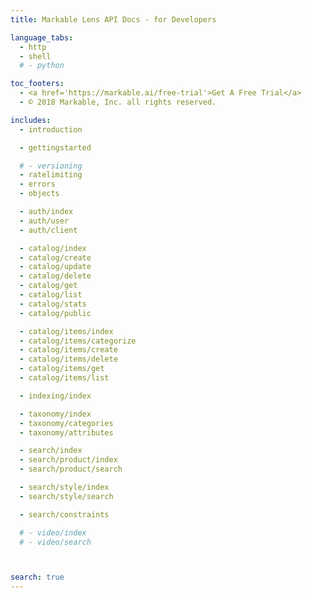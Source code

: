 ```yaml
---
title: Markable Lens API Docs - for Developers

language_tabs:
  - http
  - shell
  # - python

toc_footers:
  - <a href='https://markable.ai/free-trial'>Get A Free Trial</a>
  - © 2018 Markable, Inc. all rights reserved.

includes:
  - introduction

  - gettingstarted

  # - versioning
  - ratelimiting
  - errors
  - objects

  - auth/index
  - auth/user
  - auth/client

  - catalog/index
  - catalog/create
  - catalog/update
  - catalog/delete
  - catalog/get
  - catalog/list
  - catalog/stats
  - catalog/public

  - catalog/items/index
  - catalog/items/categorize
  - catalog/items/create
  - catalog/items/delete
  - catalog/items/get
  - catalog/items/list

  - indexing/index

  - taxonomy/index
  - taxonomy/categories
  - taxonomy/attributes

  - search/index
  - search/product/index
  - search/product/search

  - search/style/index
  - search/style/search

  - search/constraints

  # - video/index
  # - video/search



search: true
---
```

